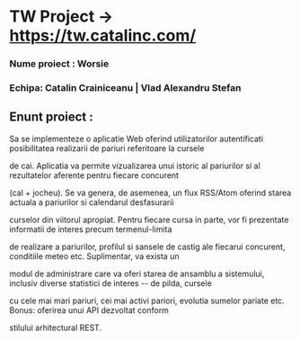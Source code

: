 # TW Project -> https://tw.catalinc.com/
### Nume proiect : Worsie
### Echipa: Catalin Crainiceanu | Vlad Alexandru Stefan
## Enunt proiect : 
<p>Sa se implementeze o aplicatie Web oferind utilizatorilor autentificati posibilitatea realizarii de pariuri referitoare la cursele</p>
<p>de cai. Aplicatia va permite vizualizarea unui istoric al pariurilor si al rezultatelor aferente pentru fiecare concurent</p>
<p>(cal + jocheu). Se va genera, de asemenea, un flux RSS/Atom oferind starea actuala a pariurilor si calendarul desfasurarii </p>
<p>curselor din viitorul apropiat. Pentru fiecare cursa in parte, vor fi prezentate informatii de interes precum termenul-limita </p>
<p>de realizare a pariurilor, profilul si sansele de castig ale fiecarui concurent, conditiile meteo etc. Suplimentar, va exista un </p>
<p>modul de administrare care va oferi starea de ansamblu a sistemului, inclusiv diverse statistici de interes -- de pilda, cursele </p>
<p>cu cele mai mari pariuri, cei mai activi pariori, evolutia sumelor pariate etc. Bonus: oferirea unui API dezvoltat conform </p>
<p>stilului arhitectural REST.</p>

